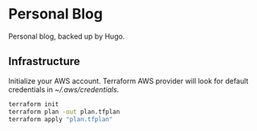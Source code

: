 # Personal Blog

Personal blog, backed up by Hugo.

## Infrastructure

Initialize your AWS account. Terraform AWS provider will look for default credentials in _~/.aws/credentials_.

```sh
terraform init
terraform plan -out plan.tfplan
terraform apply "plan.tfplan"
```
